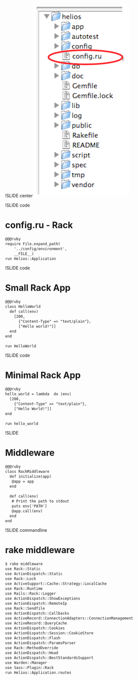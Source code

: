 !SLIDE center
![rails_config](rails_config.png)

!SLIDE code
# config.ru - Rack

    @@@ruby
    require File.expand_path(
        '../config/environment',
        __FILE__)
    run Helios::Application

!SLIDE code
# Small Rack App

    @@@ruby
    class HelloWorld
      def call(env)
        [200,
          {"Content-Type" => "text/plain"},
          ["Hello world!"]]
      end
    end

    run HelloWorld

!SLIDE code
# Minimal Rack App

    @@@ruby
    hello_world = lambda  do |env|
      [200,
        {"Content-Type" => "text/plain"},
        ["Hello World!"]]
    end

    run hello_world

!SLIDE
# Middleware

    @@@ruby
    class RackMiddleware
      def initialize(app)
       @app = app
      end

      def call(env)
       # Print the path to stdout
       puts env['PATH']
       @app.call(env)
      end
    end

!SLIDE commandline
# rake middleware

    $ rake middleware
    use Rack::Static
    use ActionDispatch::Static
    use Rack::Lock
    use ActiveSupport::Cache::Strategy::LocalCache
    use Rack::Runtime
    use Rails::Rack::Logger
    use ActionDispatch::ShowExceptions
    use ActionDispatch::RemoteIp
    use Rack::Sendfile
    use ActionDispatch::Callbacks
    use ActiveRecord::ConnectionAdapters::ConnectionManagement
    use ActiveRecord::QueryCache
    use ActionDispatch::Cookies
    use ActionDispatch::Session::CookieStore
    use ActionDispatch::Flash
    use ActionDispatch::ParamsParser
    use Rack::MethodOverride
    use ActionDispatch::Head
    use ActionDispatch::BestStandardsSupport
    use Warden::Manager
    use Sass::Plugin::Rack
    run Helios::Application.routes


